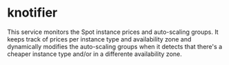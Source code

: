 knotifier
=========

This service monitors the Spot instance prices and auto-scaling groups. It keeps track of prices per instance type and availability zone and dynamically modifies the auto-scaling groups when it detects that there's a cheaper instance type and/or in a differente availability zone.
